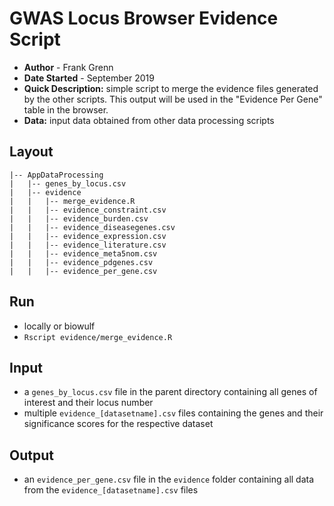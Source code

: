 # GWAS Locus Browser Evidence Script
- **Author** - Frank Grenn
- **Date Started** - September 2019
- **Quick Description:** simple script to merge the evidence files generated by the other scripts. This output will be used in the "Evidence Per Gene" table in the browser.
- **Data:** 
input data obtained from other data processing scripts

## Layout
```
|-- AppDataProcessing
|   |-- genes_by_locus.csv
|   |-- evidence
|   |   |-- merge_evidence.R
|   |   |-- evidence_constraint.csv
|   |   |-- evidence_burden.csv
|   |   |-- evidence_diseasegenes.csv
|   |   |-- evidence_expression.csv
|   |   |-- evidence_literature.csv
|   |   |-- evidence_meta5nom.csv
|   |   |-- evidence_pdgenes.csv
|   |   |-- evidence_per_gene.csv
```

## Run
* locally or biowulf 
* `Rscript evidence/merge_evidence.R`

## Input
* a `genes_by_locus.csv` file in the parent directory containing all genes of interest and their locus number
* multiple `evidence_[datasetname].csv` files containing the genes and their significance scores for the respective dataset

## Output
* an `evidence_per_gene.csv` file in the `evidence` folder containing all data from the `evidence_[datasetname].csv` files
